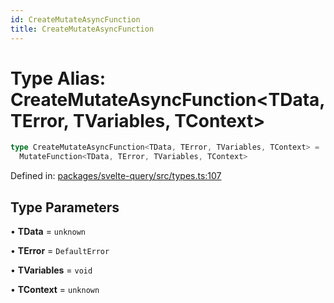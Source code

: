 ```yaml
---
id: CreateMutateAsyncFunction
title: CreateMutateAsyncFunction
---
```


<!-- DO NOT EDIT: this page is autogenerated from the type comments -->

# Type Alias: CreateMutateAsyncFunction\<TData, TError, TVariables, TContext\>

```ts
type CreateMutateAsyncFunction<TData, TError, TVariables, TContext> =
  MutateFunction<TData, TError, TVariables, TContext>
```

Defined in: [packages/svelte-query/src/types.ts:107](https://github.com/TanStack/query/blob/main/packages/svelte-query/src/types.ts#L107)

## Type Parameters

• **TData** = `unknown`

• **TError** = `DefaultError`

• **TVariables** = `void`

• **TContext** = `unknown`

